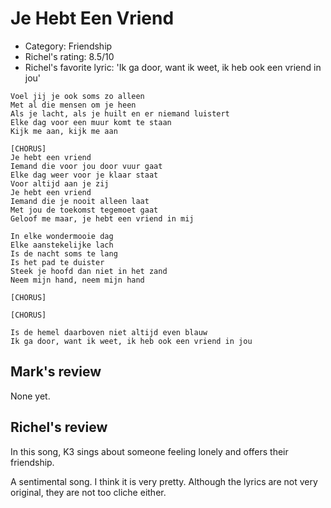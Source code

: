# Je Hebt Een Vriend

 * Category: Friendship
 * Richel's rating: 8.5/10
 * Richel's favorite lyric: 'Ik ga door, want ik weet, ik heb ook een vriend in jou'

```
Voel jij je ook soms zo alleen
Met al die mensen om je heen
Als je lacht, als je huilt en er niemand luistert
Elke dag voor een muur komt te staan
Kijk me aan, kijk me aan

[CHORUS]
Je hebt een vriend
Iemand die voor jou door vuur gaat
Elke dag weer voor je klaar staat
Voor altijd aan je zij
Je hebt een vriend
Iemand die je nooit alleen laat
Met jou de toekomst tegemoet gaat
Geloof me maar, je hebt een vriend in mij

In elke wondermooie dag
Elke aanstekelijke lach
Is de nacht soms te lang
Is het pad te duister
Steek je hoofd dan niet in het zand
Neem mijn hand, neem mijn hand

[CHORUS]

[CHORUS]

Is de hemel daarboven niet altijd even blauw
Ik ga door, want ik weet, ik heb ook een vriend in jou
```

## Mark's review

None yet.

## Richel's review

In this song, K3 sings about someone feeling lonely and offers their friendship.

A sentimental song. I think it is very pretty. 
Although the lyrics are not very original, they
are not too cliche either.
